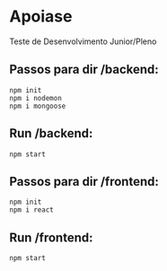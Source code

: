 # Apoiase
Teste de Desenvolvimento Junior/Pleno

## Passos para dir /backend:
    
    npm init
    npm i nodemon
    npm i mongoose

## Run /backend:

    npm start

## Passos para dir /frontend:

    npm init
    npm i react

## Run /frontend:

    npm start
